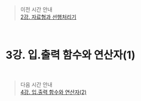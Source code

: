 > 이전 시간 안내  
> [2강. 자료형과 선행처리기](../lecture02/02_Data_Type_and_Preprocessor.md)  

<br>

# 3강. 입.출력 함수와 연산자(1)  

<br>

> 다음 시간 안내  
> [4강. 입.출력 함수와 연산자(2)](../lecture04/04_IO_Functions_and_Operators2.md)  